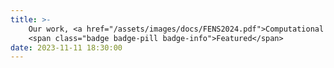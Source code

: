 ```yaml
---
title: >-
    Our work, <a href="/assets/images/docs/FENS2024.pdf">Computational model-based analysis of spatial navigation strategies under stress and uncertainty using place, distance and border cells</a>, was presented at <b>SfN23</b>!
    <span class="badge badge-pill badge-info">Featured</span>
date: 2023-11-11 18:30:00
---
```

